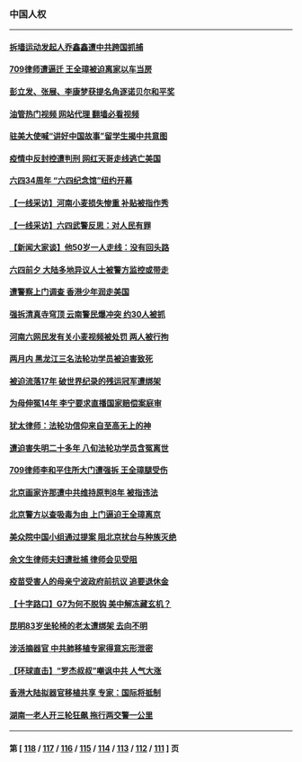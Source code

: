 ### 中国人权
---
#### [拆墙运动发起人乔鑫鑫遭中共跨国抓捕](../../pages/ncid278/n14009411.md?06041245) 
#### [709律师遭逼迁 王全璋被迫离家以车当房](../../pages/ncid278/n14009309.md?06041245) 
#### [彭立发、张展、李康梦获提名角逐诺贝尔和平奖](../../pages/ncid278/n14009215.md?06041245) 
#### [油管热门视频 网站代理 翻墙必看视频](http://138.2.39.72:81/youtube.html?epic-marker?06041245)
#### [驻美大使喊“讲好中国故事”留学生揭中共意图](../../pages/ncid278/n14009303.md?06041245) 
#### [疫情中反封控遭判刑 网红天哥走线逃亡美国](../../pages/ncid278/n14007927.md?06041245) 
#### [六四34周年 “六四纪念馆”纽约开幕](../../pages/ncid278/n14009057.md?06041245) 
#### [【一线采访】河南小麦损失惨重 补贴被指作秀](../../pages/ncid278/n14008833.md?06041245) 
#### [【一线采访】六四武警反思：对人民有罪](../../pages/ncid278/n14008993.md?06041245) 
#### [【新闻大家谈】他50岁一人走线：没有回头路](../../pages/ncid278/n14008870.md?06041245) 
#### [六四前夕 大陆多地异议人士被警方监控或带走](../../pages/ncid278/n14008691.md?06041245) 
#### [遭警察上门调查 香港少年润走美国](../../pages/ncid278/n14008372.md?06041245) 
#### [强拆清真寺穹顶 云南警民爆冲突 约30人被抓](../../pages/ncid278/n14008044.md?06041245) 
#### [河南六网民发有关小麦视频被处罚 两人被行拘](../../pages/ncid278/n14007777.md?06041245) 
#### [两月内 黑龙江三名法轮功学员被迫害致死](../../pages/ncid278/n14006552.md?06041245) 
#### [被迫流落17年 破世界纪录的残运冠军遭绑架](../../pages/ncid278/n14006004.md?06041245) 
#### [为母伸冤14年 李宁要求直播国家赔偿案庭审](../../pages/ncid278/n14004992.md?06041245) 
#### [犹太律师：法轮功信仰来自至高无上的神](../../pages/ncid278/n14005864.md?06041245) 
#### [遭迫害失明二十多年 八旬法轮功学员含冤离世](../../pages/ncid278/n14005431.md?06041245) 
#### [709律师李和平住所大门遭强拆 王全璋腿受伤](../../pages/ncid278/n14005785.md?06041245) 
#### [北京画家许那遭中共维持原判8年 被指违法](../../pages/ncid278/n14004182.md?06041245) 
#### [北京警方以查吸毒为由 上门逼迫王全璋离京](../../pages/ncid278/n14003750.md?06041245) 
#### [美众院中国小组通过提案 阻北京扰台与种族灭绝](../../pages/ncid278/n14003358.md?06041245) 
#### [余文生律师夫妇遭批捕 律师会见受阻](../../pages/ncid278/n14002366.md?06041245) 
#### [疫苗受害人的母亲宁波政府前抗议 追要退休金](../../pages/ncid278/n13995724.md?06041245) 
#### [【十字路口】G7为何不脱钩 美中解冻藏玄机？](../../pages/ncid278/n14002513.md?06041245) 
#### [昆明83岁坐轮椅的老太遭绑架 去向不明](../../pages/ncid278/n14000874.md?06041245) 
#### [涉活摘器官 中共肺移植专家得意忘形泄密](../../pages/ncid278/n14001686.md?06041245) 
#### [【环球直击】“罗杰叔叔”嘲讽中共 人气大涨](../../pages/ncid278/n14001783.md?06041245) 
#### [香港大陆拟器官移植共享 专家：国际将抵制](../../pages/ncid278/n14001065.md?06041245) 
#### [湖南一老人开三轮狂飙 拖行两交警一公里](../../pages/ncid278/n14000929.md?06041245) 

---
#### 第 [ [118](./118.md?06041245) / [117](./117.md?06041245) / [116](./116.md?06041245) / [115](./115.md?06041245) / [114](./114.md?06041245) / [113](./113.md?06041245) / [112](./112.md?06041245) / [111](./111.md?06041245) ] 页
